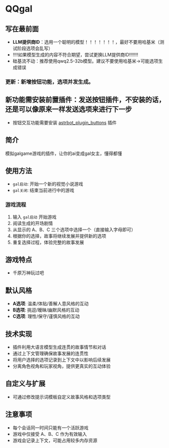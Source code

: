  # QQgal

 ## 写在最前面

- **LLM提供商ID**：选用一个聪明的模型！！！！！！！，最好不要用哈基米（测试阶段选项会乱写）
- !!!!如果模型生成的内容不符合期望，尝试更换LLM提供商ID!!!!!!!
- 硅基流不动：推荐使用qwq2.5-32b模型。建议不要使用哈基米→可能选项生成错误

### 更新：新增按钮功能，选项并发生成。

## 新功能需安装前置插件：发送按钮插件，不安装的话，还是可以像原来一样发送选项来进行下一步
- 按钮交互功能需要安装 [astrbot_plugin_buttons](https://github.com/Zhalslar/astrbot_plugin_buttons) 插件

## 简介
模拟galgame游戏的插件，让你的ai变成gal女主，懂得都懂

## 使用方法

- `gal启动`: 开始一个新的视觉小说游戏
- `gal关闭`: 结束当前进行中的游戏

### 游戏流程

1. 输入 `gal启动` 开始游戏
2. 阅读生成的开场剧情
3. 从显示的 A、B、C 三个选项中选择一个（直接输入字母即可）
4. 根据你的选择，故事将继续发展并提供新的选项
5. 重复选择过程，体验完整的故事发展

## 游戏特点
- 千原万神玩过吧

## 默认风格
- **A选项**: 温柔/体贴/善解人意风格的互动
- **B选项**: 挑逗/暧昧/幽默风格的互动
- **C选项**: 理性/保守/谨慎风格的互动

## 技术实现

- 插件利用大语言模型生成连贯的故事情节和对话
- 通过上下文管理确保故事发展的连贯性
- 将用户选择的选项记录到上下文中以影响后续发展
- 分离角色视角和玩家视角，提供更真实的互动体验

## 自定义与扩展
- 可通过修改提示词模板自定义故事风格和选项类型
## 注意事项
- 每个会话同一时间只能有一个活跃游戏
- 游戏中仅接受 A、B、C 作为有效输入
- 游戏会记录上下文，可能占用较多内存资源



